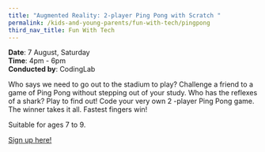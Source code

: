 ```yaml
---
title: "Augmented Reality: 2-player Ping Pong with Scratch "
permalink: /kids-and-young-parents/fun-with-tech/pingpong
third_nav_title: Fun With Tech
---
```

**Date**: 7 August, Saturday  
**Time**: 4pm - 6pm  
**Conducted by**: CodingLab

Who says we need to go out to the stadium to play? Challenge a friend to a game of Ping Pong without stepping out of your study. Who has the reflexes of a shark? Play to find out! Code your very own 2 -player Ping Pong game. The winner takes it all. Fastest fingers win!

Suitable for ages 7 to 9. 

[Sign up here!](https://www.codinglab.com.sg/our-classes/special-programmes-2/)